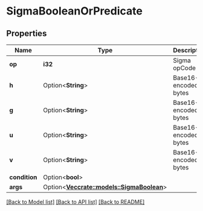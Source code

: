 # SigmaBooleanOrPredicate

## Properties

Name | Type | Description | Notes
------------ | ------------- | ------------- | -------------
**op** | **i32** | Sigma opCode | 
**h** | Option<**String**> | Base16-encoded bytes | [optional]
**g** | Option<**String**> | Base16-encoded bytes | [optional]
**u** | Option<**String**> | Base16-encoded bytes | [optional]
**v** | Option<**String**> | Base16-encoded bytes | [optional]
**condition** | Option<**bool**> |  | [optional]
**args** | Option<[**Vec<crate::models::SigmaBoolean>**](SigmaBoolean.md)> |  | [optional]

[[Back to Model list]](../README.md#documentation-for-models) [[Back to API list]](../README.md#documentation-for-api-endpoints) [[Back to README]](../README.md)


